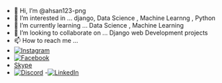 - 👋 Hi, I’m @ahsan123-png
- 👀 I’m interested in ... django, Data Science , Machine Learnng , Python
- 🌱 I’m currently learning ... Data Science , Machine Learning
- 💞️ I’m looking to collaborate on ... Django web Development projects
- 📫 How to reach me ... 
- [![Instagram](https://img.shields.io/badge/Instagram-%23E4405F.svg?&style=for-the-badge&logo=Instagram&logoColor=white)](https://instagram.com/asho.ahxan?igshid=MzMyNGUyNmU2YQ==)
- [![Facebook](https://img.shields.io/badge/Facebook-%231877F2.svg?&style=for-the-badge&logo=Facebook&logoColor=white)](https://facebook.com/ahxan.asho12)
- [Skype](https://join.skype.com/invite/live:.cid.99f5e0d393316030)
- [![Discord](https://img.shields.io/badge/Discord-%237289DA.svg?&style=for-the-badge&logo=Discord&logoColor=white)](https://discordapp.com/users/1131112861037498429)
-[![LinkedIn](https://img.shields.io/badge/LinkedIn-%230077B5.svg?&style=for-the-badge&logo=LinkedIn&logoColor=white)](https://www.linkedin.com/in/ahsan-masood-6a4957226?utm_source=share&utm_campaign=share_via&utm_content=profile&utm_medium=android_app)


<!---
ahsan123-png/ahsan123-png is a ✨ special ✨ repository because its `README.md` (this file) appears on your GitHub profile.
You can click the Preview link to take a look at your changes.
--->
